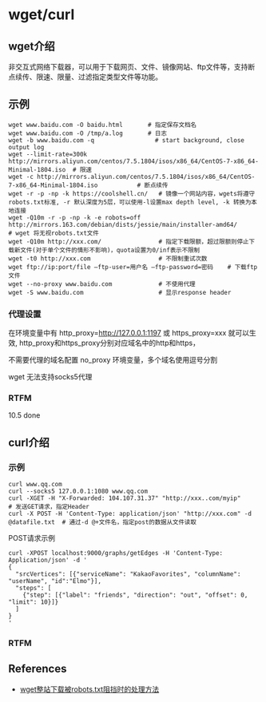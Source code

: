 
# wget/curl 

## wget介绍

非交互式网络下载器，可以用于下载网页、文件、镜像网站、ftp文件等，支持断点续传、限速、限量、过滤指定类型文件等功能。

## 示例

```text
wget www.baidu.com -O baidu.html       # 指定保存文档名
wget www.baidu.com -O /tmp/a.log       # 日志
wget -b www.baidu.com -q                 # start background, close output log  
wget --limit-rate=300k http://mirrors.aliyun.com/centos/7.5.1804/isos/x86_64/CentOS-7-x86_64-Minimal-1804.iso  # 限速
wget -c http://mirrors.aliyun.com/centos/7.5.1804/isos/x86_64/CentOS-7-x86_64-Minimal-1804.iso           # 断点续传
wget -r -p -np -k https://coolshell.cn/   # 镜像一个网站内容，wgets将遵守robots.txt标准, -r 默认深度为5层，可以使用-l设置max depth level, -k 转换为本地连接
wget -Q10m -r -p -np -k -e robots=off http://mirrors.163.com/debian/dists/jessie/main/installer-amd64/      # wget 将无视robots.txt文件
wget -Q10m http://xxx.com/                # 指定下载限额，超过限额则停止下载新文件(对于单个文件的情形不影响)，quota设置为0/inf表示不限制
wget -t0 http://xxx.com                   # 不限制重试次数
wget ftp://ip:port/file –ftp-user=用户名 –ftp-password=密码    # 下载ftp文件
wget --no-proxy www.baidu.com             # 不使用代理
wget -S www.baidu.com                     # 显示response header
```

### 代理设置

在环境变量中有  http_proxy=http://127.0.0.1:1197 或 https_proxy=xxx 就可以生效, http_proxy和https_proxy分别对应域名中的http和https，

不需要代理的域名配置 no_proxy 环境变量，多个域名使用逗号分割

wget 无法支持socks5代理

### RTFM

10.5 done

## curl介绍

### 示例

```text
curl www.qq.com
curl --socks5 127.0.0.1:1080 www.qq.com
curl -XGET -H "X-Forwarded: 104.107.31.37" "http://xxx..com/myip"      # 发送GET请求，指定Header
curl -X POST -H 'Content-Type: application/json' "http://xxx.com" -d @datafile.txt  # 通过-d @+文件名，指定post的数据从文件读取
```

POST请求示例

```text
curl -XPOST localhost:9000/graphs/getEdges -H 'Content-Type: Application/json' -d '
{
  "srcVertices": [{"serviceName": "KakaoFavorites", "columnName": "userName", "id":"Elmo"}],
  "steps": [
    {"step": [{"label": "friends", "direction": "out", "offset": 0, "limit": 10}]}
  ]
}
'
```

### RTFM


## References

- [wget整站下载被robots.txt阻挡时的处理方法](https://www.sudops.com/wget-recursive-download-blocked-by-robots-txt.html)

